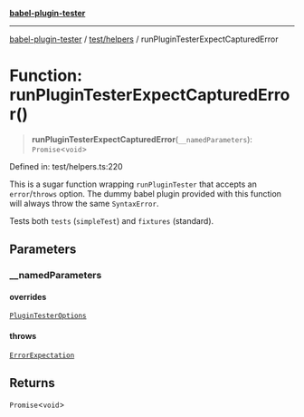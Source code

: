 [**babel-plugin-tester**](../../../README.md)

***

[babel-plugin-tester](../../../README.md) / [test/helpers](../README.md) / runPluginTesterExpectCapturedError

# Function: runPluginTesterExpectCapturedError()

> **runPluginTesterExpectCapturedError**(`__namedParameters`): `Promise`\<`void`\>

Defined in: test/helpers.ts:220

This is a sugar function wrapping `runPluginTester` that accepts an
`error`/`throws` option. The dummy babel plugin provided with this function
will always throw the same `SyntaxError`.

Tests both `tests` (`simpleTest`) and `fixtures` (standard).

## Parameters

### \_\_namedParameters

#### overrides

[`PluginTesterOptions`](../../../types/global/interfaces/PluginTesterOptions.md)

#### throws

[`ErrorExpectation`](../../../types/global/type-aliases/ErrorExpectation.md)

## Returns

`Promise`\<`void`\>

